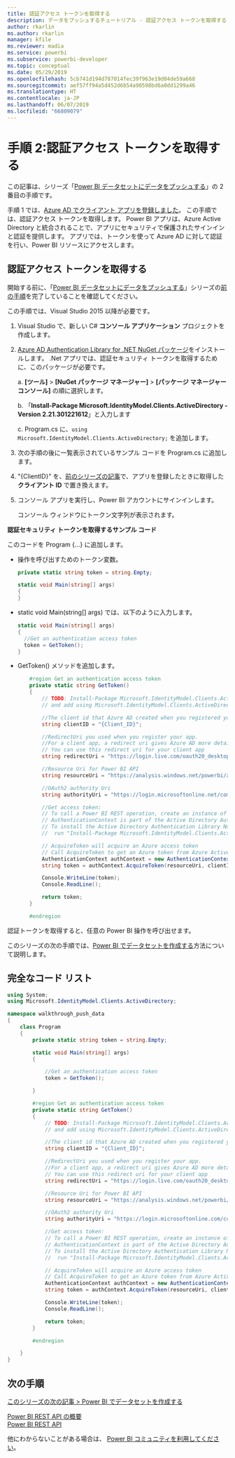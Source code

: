 ```yaml
---
title: 認証アクセス トークンを取得する
description: データをプッシュするチュートリアル - 認証アクセス トークンを取得する
author: rkarlin
ms.author: rkarlin
manager: kfile
ms.reviewer: madia
ms.service: powerbi
ms.subservice: powerbi-developer
ms.topic: conceptual
ms.date: 05/29/2019
ms.openlocfilehash: 5cb741d194d787014fec39f963e19d04de59a668
ms.sourcegitcommit: aef57ff94a5d452d6b54a90598bd6a0dd1299a46
ms.translationtype: HT
ms.contentlocale: ja-JP
ms.lasthandoff: 06/07/2019
ms.locfileid: "66809079"
---
```

# <a name="step-2-get-an-authentication-access-token"></a>手順 2:認証アクセス トークンを取得する

この記事は、シリーズ「[Power BI データセットにデータをプッシュする](walkthrough-push-data.md)」の 2 番目の手順です。

手順 1 では、[Azure AD でクライアント アプリを登録しました](walkthrough-push-data-register-app-with-azure-ad.md)。 この手順では、認証アクセス トークンを取得します。 Power BI アプリは、Azure Active Directory と統合されることで、アプリにセキュリティで保護されたサインインと認証を提供します。 アプリでは、トークンを使って Azure AD に対して認証を行い、Power BI リソースにアクセスします。

## <a name="get-an-authentication-access-token"></a>認証アクセス トークンを取得する

開始する前に、「[Power BI データセットにデータをプッシュする](walkthrough-push-data.md)」シリーズの[前の手順](walkthrough-push-data-register-app-with-azure-ad.md)を完了していることを確認してください。 

この手順では、Visual Studio 2015 以降が必要です。

1. Visual Studio で、新しい C# **コンソール アプリケーション** プロジェクトを作成します。

2. [Azure AD Authentication Library for .NET NuGet パッケージ](https://www.nuget.org/packages/Microsoft.IdentityModel.Clients.ActiveDirectory/2.22.302111727)をインストールします。 .Net アプリでは、認証セキュリティ トークンを取得するために、このパッケージが必要です。 

     a. **[ツール]**  >  **[NuGet パッケージ マネージャー]**  >  **[パッケージ マネージャー コンソール]** の順に選択します。

     b. 「**Install-Package Microsoft.IdentityModel.Clients.ActiveDirectory -Version 2.21.301221612**」と入力します

     c. Program.cs に、`using Microsoft.IdentityModel.Clients.ActiveDirectory;` を追加します。

3. 次の手順の後に一覧表示されているサンプル コードを Program.cs に追加します。

4. "{ClientID}" を、[前のシリーズの記事](walkthrough-push-data-register-app-with-azure-ad.md)で、アプリを登録したときに取得した**クライアント ID** で置き換えます。

5. コンソール アプリを実行し、Power BI アカウントにサインインします。 

   コンソール ウィンドウにトークン文字列が表示されます。

**認証セキュリティ トークンを取得するサンプル コード**

このコードを Program {...} に追加します。

* 操作を呼び出すためのトークン変数。 
  
  ```csharp
  private static string token = string.Empty;
  
  static void Main(string[] args)
  {
  }
  ```
* static void Main(string[] args) では、以下のように入力します。
  
  ```csharp
  static void Main(string[] args)
  {
    //Get an authentication access token
    token = GetToken();
  }
  ```
* GetToken() メソッドを追加します。

```csharp
       #region Get an authentication access token
       private static string GetToken()
       {
           // TODO: Install-Package Microsoft.IdentityModel.Clients.ActiveDirectory -Version 2.21.301221612
           // and add using Microsoft.IdentityModel.Clients.ActiveDirectory

           //The client id that Azure AD created when you registered your client app.
           string clientID = "{Client_ID}";

           //RedirectUri you used when you register your app.
           //For a client app, a redirect uri gives Azure AD more details on the application that it will authenticate.
           // You can use this redirect uri for your client app
           string redirectUri = "https://login.live.com/oauth20_desktop.srf";

           //Resource Uri for Power BI API
           string resourceUri = "https://analysis.windows.net/powerbi/api";

           //OAuth2 authority Uri
           string authorityUri = "https://login.microsoftonline.net/common/";

           //Get access token:
           // To call a Power BI REST operation, create an instance of AuthenticationContext and call AcquireToken
           // AuthenticationContext is part of the Active Directory Authentication Library NuGet package
           // To install the Active Directory Authentication Library NuGet package in Visual Studio,
           //  run "Install-Package Microsoft.IdentityModel.Clients.ActiveDirectory" from the nuget Package Manager Console.

           // AcquireToken will acquire an Azure access token
           // Call AcquireToken to get an Azure token from Azure Active Directory token issuance endpoint
           AuthenticationContext authContext = new AuthenticationContext(authorityUri);
           string token = authContext.AcquireToken(resourceUri, clientID, new Uri(redirectUri)).AccessToken;

           Console.WriteLine(token);
           Console.ReadLine();

           return token;
       }

       #endregion
```

認証トークンを取得すると、任意の Power BI 操作を呼び出せます。

このシリーズの次の手順では、[Power BI でデータセットを作成する](walkthrough-push-data-create-dataset.md)方法について説明します。


## <a name="complete-code-listing"></a>完全なコード リスト

```csharp
using System;
using Microsoft.IdentityModel.Clients.ActiveDirectory;

namespace walkthrough_push_data
{
    class Program
    {
        private static string token = string.Empty;

        static void Main(string[] args)
        {

            //Get an authentication access token
            token = GetToken();

        }

        #region Get an authentication access token
        private static string GetToken()
        {
            // TODO: Install-Package Microsoft.IdentityModel.Clients.ActiveDirectory -Version 2.21.301221612
            // and add using Microsoft.IdentityModel.Clients.ActiveDirectory

            //The client id that Azure AD created when you registered your client app.
            string clientID = "{Client_ID}";

            //RedirectUri you used when you register your app.
            //For a client app, a redirect uri gives Azure AD more details on the application that it will authenticate.
            // You can use this redirect uri for your client app
            string redirectUri = "https://login.live.com/oauth20_desktop.srf";

            //Resource Uri for Power BI API
            string resourceUri = "https://analysis.windows.net/powerbi/api";

            //OAuth2 authority Uri
            string authorityUri = "https://login.microsoftonline.com/common/";

            //Get access token:
            // To call a Power BI REST operation, create an instance of AuthenticationContext and call AcquireToken
            // AuthenticationContext is part of the Active Directory Authentication Library NuGet package
            // To install the Active Directory Authentication Library NuGet package in Visual Studio,
            //  run "Install-Package Microsoft.IdentityModel.Clients.ActiveDirectory" from the nuget Package Manager Console.

            // AcquireToken will acquire an Azure access token
            // Call AcquireToken to get an Azure token from Azure Active Directory token issuance endpoint
            AuthenticationContext authContext = new AuthenticationContext(authorityUri);
            string token = authContext.AcquireToken(resourceUri, clientID, new Uri(redirectUri)).AccessToken;

            Console.WriteLine(token);
            Console.ReadLine();

            return token;
        }

        #endregion

    }
}
```



## <a name="next-steps"></a>次の手順

[このシリーズの次の記事 > Power BI でデータセットを作成する](walkthrough-push-data-create-dataset.md)

[Power BI REST API の概要](overview-of-power-bi-rest-api.md)  
[Power BI REST API](https://docs.microsoft.com/rest/api/power-bi/)  

他にわからないことがある場合は、 [Power BI コミュニティを利用してください](http://community.powerbi.com/)。